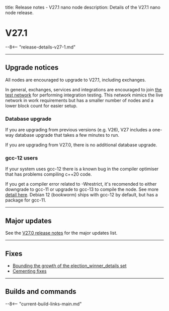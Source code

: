 title: Release notes - V27.1 nano node
description: Details of the V27.1 nano node release.

# V27.1

--8<-- "release-details-v27-1.md"

---

## Upgrade notices

All nodes are encouraged to upgrade to V27.1, including exchanges.

In general, exchanges, services and integrations are encouraged to join [the test network](../running-a-node/test-network.md) for performing integration testing. This network mimics the live network in work requirements but has a smaller number of nodes and a lower block count for easier setup.

### Database upgrade

If you are upgrading from previous versions (e.g. V26), V27 includes a one-way database upgrade that takes a few minutes to run.

If you are upgrading from V27.0, there is no additional database upgrade.

### gcc-12 users

If your system uses gcc-12 there is a known bug in the compiler optimiser that has problems compiling c++20 code.

If you get a compiler error related to -Wrestrict, it's recomended to either downgrade to gcc-11 or upgrade to gcc-13 to compile the node. See more [detail here](https://gcc.gnu.org/bugzilla/show_bug.cgi?id=105329). Debian 12 (bookworm) ships with gcc-12 by default, but has a package for gcc-11.

---

## Major updates

See the [V27.0 release notes](release-v27-0.md#major-updates) for the major updates list.

---

## Fixes 

* [Bounding the growth of the election_winner_details set](https://github.com/nanocurrency/nano-node/pull/4720)
* [Cementing fixes](https://github.com/nanocurrency/nano-node/pull/4722)

---

## Builds and commands

--8<-- "current-build-links-main.md"
